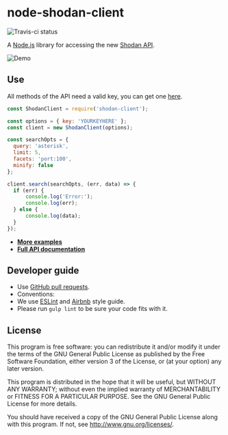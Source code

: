 # node-shodan-client

![Travis-ci status](https://api.travis-ci.org/jesusprubio/node-shodan-client.svg)

A [Node.js](https://nodejs.org) library for accessing the new [Shodan API](https://developer.shodan.io/api).

![Demo](https://raw.githubusercontent.com/jesusprubio/node-shodan-client/master/artifacts/demo.gif)


## Use

All methods of the API need a valid key, you can get one [here](http://www.shodanhq.com/api_doc).

```javascript
const ShodanClient = require('shodan-client');

const options = { key: 'YOURKEYHERE' };
const client = new ShodanClient(options);

const searchOpts = {
  query: 'asterisk',
  limit: 5,
  facets: 'port:100',
  minify: false
};

client.search(searchOpts, (err, data) => {
  if (err) {
      console.log('Error:');
      console.log(err);
  } else {
      console.log(data);
  }
});
```

- [**More examples**](https://github.com/jesusprubio/node-shodan-client/tree/master/example)
- [**Full API documentation**](./doc/api.md)


## Developer guide

- Use [GitHub pull requests](https://help.github.com/articles/using-pull-requests).
- Conventions:
 - We use [ESLint](http://eslint.org/) and [Airbnb](https://github.com/airbnb/javascript) style guide.
 - Please run `gulp lint` to be sure your code fits with it.


## License

This program is free software: you can redistribute it and/or modify
it under the terms of the GNU General Public License as published by
the Free Software Foundation, either version 3 of the License, or
(at your option) any later version.

This program is distributed in the hope that it will be useful,
but WITHOUT ANY WARRANTY; without even the implied warranty of
MERCHANTABILITY or FITNESS FOR A PARTICULAR PURPOSE.  See the
GNU General Public License for more details.

You should have received a copy of the GNU General Public License
along with this program.  If not, see <http://www.gnu.org/licenses/>.
